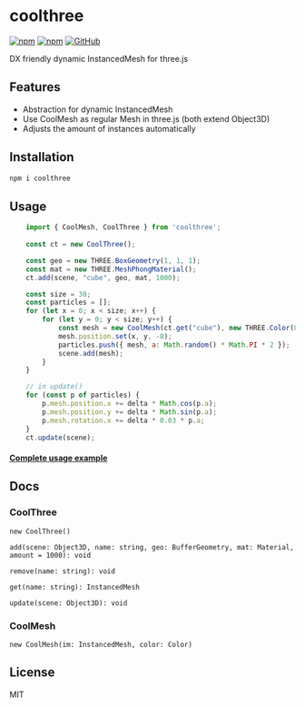 # coolthree

[![npm](https://img.shields.io/npm/v/coolthree)](https://www.npmjs.com/package/coolthree)
[![npm](https://img.shields.io/npm/dm/coolthree)](https://www.npmjs.com/package/coolthree)
[![GitHub](https://img.shields.io/github/license/jgtools/textmesh)](https://github.com/git/git-scm.com/blob/main/MIT-LICENSE.txt)

DX friendly dynamic InstancedMesh for three.js

## Features
- Abstraction for dynamic InstancedMesh
- Use CoolMesh as regular Mesh in three.js (both extend Object3D)
- Adjusts the amount of instances automatically

## Installation
```bash
npm i coolthree
```

## Usage
```javascript
    import { CoolMesh, CoolThree } from 'coolthree';
    
    const ct = new CoolThree();

    const geo = new THREE.BoxGeometry(1, 1, 1);
    const mat = new THREE.MeshPhongMaterial();
    ct.add(scene, "cube", geo, mat, 1000);

    const size = 30;
    const particles = [];
    for (let x = 0; x < size; x++) {
        for (let y = 0; y < size; y++) {
            const mesh = new CoolMesh(ct.get("cube"), new THREE.Color(0xff0000));
            mesh.position.set(x, y, -8);
            particles.push({ mesh, a: Math.random() * Math.PI * 2 });
            scene.add(mesh);
        }
    }

    // in update()
    for (const p of particles) {
        p.mesh.position.x += delta * Math.cos(p.a);
        p.mesh.position.y += delta * Math.sin(p.a);
        p.mesh.rotation.x += delta * 0.03 * p.a;
    }
    ct.update(scene);
```

#### [Complete usage example](https://codesandbox.io/s/coolthree-example-8yjzm6)

## Docs

### CoolThree
`new CoolThree()`

`add(scene: Object3D, name: string, geo: BufferGeometry, mat: Material, amount = 1000): void`

`remove(name: string): void`

`get(name: string): InstancedMesh`

`update(scene: Object3D): void`

### CoolMesh
`new CoolMesh(im: InstancedMesh, color: Color)`

## License

MIT
